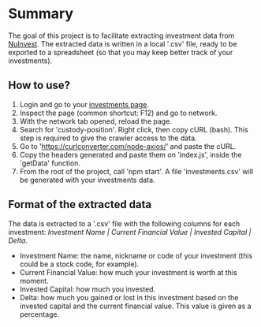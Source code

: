 # Summary
The goal of this project is to facilitate extracting investment data from [NuInvest](https://nuinvest.com.br/). The extracted data is written in a local '.csv' file, ready to be exported to a spreadsheet (so that you may keep better track of your investments).

## How to use?

1. Login and go to your [investments page](https://www.nuinvest.com.br/acompanhar/investimentos).
2. Inspect the page (common shortcut: F12) and go to network.
3. With the network tab opened, reload the page.
4. Search for 'custody-position'. Right click, then copy cURL (bash). This step is required to give the crawler access to the data.
5. Go to 'https://curlconverter.com/node-axios/' and paste the cURL.
6. Copy the headers generated and paste them on 'index.js', inside the 'getData' function.
7. From the root of the project, call 'npm start'. A file 'investments.csv' will be generated with your investments data.

## Format of the extracted data
The data is extracted to a '.csv' file with the following columns for each investment:
*Investment Name | Current Financial Value | Invested Capital | Delta.*

- Investment Name: the name, nickname or code of your investment (this could be a stock code, for example).
- Current Financial Value: how much your investment is worth at this moment.
- Invested Capital: how much you invested.
- Delta: how much you gained or lost in this investment based on the invested capital and the current financial value. This value is given as a percentage.